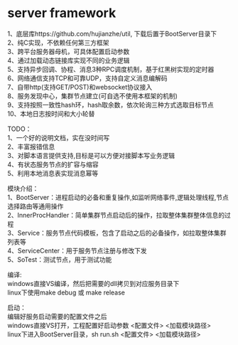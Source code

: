 # server framework

1、底层库https://github.com/hujianzhe/util, 下载后置于BootServer目录下  
2、纯C实现，不依赖任何第三方框架  
3、跨平台服务器母机，可具体配置启动参数  
4、通过加载动态链接库实现不同的业务逻辑  
5、支持异步回调、协程、消息3种RPC调度机制，基于红黑树实现的定时器  
6、网络通信支持TCP和可靠UDP，支持自定义消息编解码  
7、自带http(支持GET/POST)和websocket协议接入  
8、服务发现中心，集群节点建立(可自选不使用本框架的机制)  
9、支持按照一致性hash环，hash取余数，依次轮询三种方式选取目标节点  
10、本地日志按时间和大小轮替  

TODO：  
1、一个好的说明文档，实在没时间写  
2、丰富报错信息  
3、对脚本语言提供支持,目标是可以方便对接脚本写业务逻辑  
4、有状态服务节点的扩容与缩容  
5、利用本地消息表实现消息幂等  

模块介绍：  
1、BootServer：进程启动的必备和重复操作,如监听网络事件,逻辑处理线程,节点选择路由等通用操作  
2、InnerProcHandler：简单集群节点启动后的操作，拉取整体集群整体信息的过程  
3、Service：服务节点代码模板，包含了启动之后的必备操作，如拉取整体集群列表等  
4、ServiceCenter：用于服务节点注册与修改下发  
5、SoTest：测试节点，用于测试功能  

编译:  
windows直接VS编译，然后把需要的dll拷贝到对应服务目录下  
linux下使用make debug 或 make release  

启动：  
编辑好服务启动需要的配置文件之后  
windows直接VS打开，工程配置好启动参数  <配置文件> <加载模块路径>    
linux下进入BootServer目录，sh run.sh <配置文件> <加载模块路径>  
